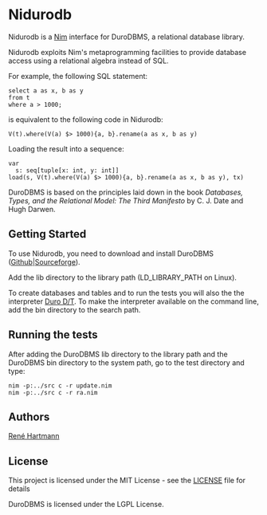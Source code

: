 # Nidurodb

Nidurodb is a [Nim](https://nim-lang.org/) interface for DuroDBMS, a relational database library.

Nidurodb exploits Nim's metaprogramming facilities to provide database access using a relational algebra instead of SQL.

For example, the following SQL statement:

```
select a as x, b as y
from t
where a > 1000;
```

is equivalent to the following code in Nidurodb:

```
V(t).where(V(a) $> 1000){a, b}.rename(a as x, b as y)
```

Loading the result into a sequence:

```
var
  s: seq[tuple[x: int, y: int]]
load(s, V(t).where(V(a) $> 1000){a, b}.rename(a as x, b as y), tx)
```

DuroDBMS is based on the principles laid down in the book *Databases, Types, and the Relational Model: The Third Manifesto* by C. J. Date and Hugh Darwen.

## Getting Started

To use Nidurodb, you need to download and install DuroDBMS ([Github](https://github.com/rehartmann/durodbms)|[Sourceforge](https://sourceforge.net/projects/duro/files/duro/1.4/)).

Add the lib directory to the library path (LD_LIBRARY_PATH on Linux).

To create databases and tables and to run the tests you will also the the interpreter [Duro D/T](http://duro.sourceforge.net/docs/durodt/tut.html).
To make the interpreter available on the command line, add the bin directory to the search path.

## Running the tests

After adding the DuroDBMS lib directory to the library path and the DuroDBMS bin directory to the system path, go to the test directory and type:

```
nim -p:../src c -r update.nim
nim -p:../src c -r ra.nim
```

## Authors

[René Hartmann](https://github.com/rehartmann)

## License

This project is licensed under the MIT License - see the [LICENSE](LICENSE) file for details

DuroDBMS is licensed under the LGPL License.

